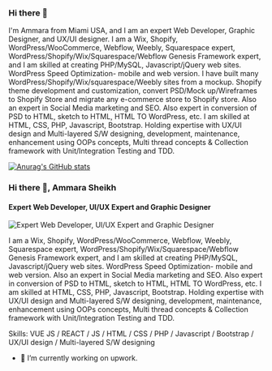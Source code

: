 ### Hi there 👋

I'm Ammara from Miami USA, and I am an expert Web Developer, Graphic Designer, and UX/UI designer.
I am a Wix, Shopify, WordPress/WooCommerce, Webflow, Weebly, Squarespace expert, WordPress/Shopify/Wix/Squarespace/Webflow Genesis Framework expert, and I am skilled at creating PHP/MySQL, Javascript/jQuery web sites. WordPress Speed Optimization- mobile and web version.
I have built many WordPress/Shopify/Wix/squarespace/Weebly sites from a mockup.
Shopify theme development and customization, convert PSD/Mock up/Wireframes to Shopify Store and migrate any e-commerce store to Shopify store.
Also an expert in Social Media marketing and SEO.
Also expert in conversion of PSD to HTML, sketch to HTML, HTML TO WordPress, etc.
I am skilled at HTML, CSS, PHP, Javascript, Bootstrap.
Holding expertise with UX/UI design and Multi-layered S/W designing, development, maintenance, enhancement using OOPs concepts, Multi thread concepts &amp; Collection framework with Unit/Integration Testing and TDD.

[![Anurag's GitHub stats](https://github-readme-stats.vercel.app/api?username=AmmaraSheikh)](https://github.com/anuraghazra/github-readme-stats)

### Hi there 👋, Ammara Sheikh
#### Expert Web Developer, UI/UX Expert and Graphic Designer
![Expert Web Developer, UI/UX Expert and Graphic Designer](https://images.unsplash.com/photo-1587620962725-abab7fe55159?ixlib=rb-1.2.1&ixid=MnwxMjA3fDB8MHxzZWFyY2h8M3x8ZGV2ZWxvcGVyfGVufDB8fDB8fA%3D%3D&auto=format&fit=crop&w=1200&q=60)

I am a Wix, Shopify, WordPress/WooCommerce, Webflow, Weebly, Squarespace expert, WordPress/Shopify/Wix/Squarespace/Webflow Genesis Framework expert, and I am skilled at creating PHP/MySQL, Javascript/jQuery web sites. WordPress Speed Optimization- mobile and web version.
Also an expert in Social Media marketing and SEO.
Also expert in conversion of PSD to HTML, sketch to HTML, HTML TO WordPress, etc.
I am skilled at HTML, CSS, PHP, Javascript, Bootstrap.
Holding expertise with UX/UI design and Multi-layered S/W designing, development, maintenance, enhancement using OOPs concepts, Multi thread concepts &amp; Collection framework with Unit/Integration Testing and TDD.

Skills: VUE JS / REACT / JS / HTML / CSS / PHP / Javascript / Bootstrap / UX/UI design / Multi-layered S/W designing

- 🔭 I’m currently working on upwork. 




